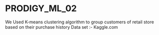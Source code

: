 # PRODIGY_ML_02
We Used K-means clustering algorithm to group customers of retail store based on their purchase history
Data set :- Kaggle.com

